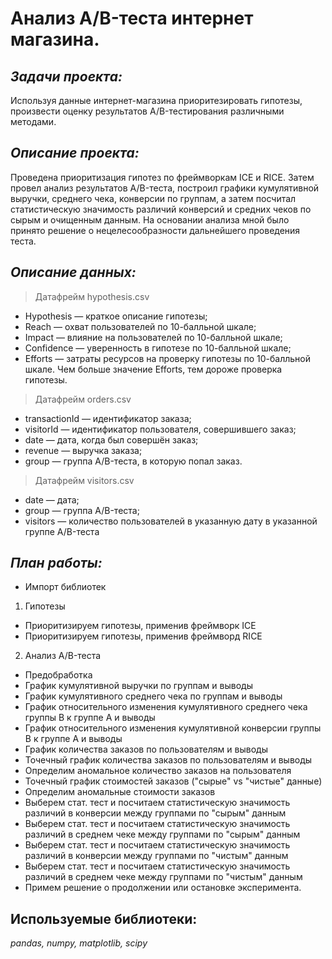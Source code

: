 # Анализ A/B-теста интернет магазина.

## ***Задачи проекта:*** 

Используя данные интернет-магазина приоритезировать гипотезы, произвести оценку результатов A/B-тестирования различными методами.

## ***Описание проекта:***

Проведена приоритизация гипотез по фреймворкам ICE и RICE. Затем провел анализ
результатов A/B-теста, построил графики кумулятивной выручки, среднего чека,
конверсии по группам, а затем посчитал статистическую значимость различий конверсий
и средних чеков по сырым и очищенным данным. На основании анализа мной было
принято решение о нецелесообразности дальнейшего проведения теста.

## ***Описание данных:***

> Датафрейм hypothesis.csv
- Hypothesis — краткое описание гипотезы;
- Reach — охват пользователей по 10-балльной шкале;
- Impact — влияние на пользователей по 10-балльной шкале;
- Confidence — уверенность в гипотезе по 10-балльной шкале;
- Efforts — затраты ресурсов на проверку гипотезы по 10-балльной шкале. Чем больше значение Efforts, тем дороже проверка гипотезы.

> Датафрейм orders.csv
- transactionId — идентификатор заказа;
- visitorId — идентификатор пользователя, совершившего заказ;
- date — дата, когда был совершён заказ;
- revenue — выручка заказа;
- group — группа A/B-теста, в которую попал заказ.

> Датафрейм  visitors.csv
- date — дата;
- group — группа A/B-теста;
- visitors — количество пользователей в указанную дату в указанной группе A/B-теста

## ***План работы:***

- Импорт библиотек

1) Гипотезы
- Приоритизируем гипотезы, применив фреймворк ICE
- Приоритизируем гипотезы, применив фреймворд RICE

2) Анализ A/B-теста
- Предобработка
- График кумулятивной выручки по группам и выводы
- График кумулятивного среднего чека по группам и выводы
- График относительного изменения кумулятивного среднего чека группы B к группе A и выводы
- График относительного изменения кумулятивной конверсии группы B к группе A и выводы
- График количества заказов по пользователям и выводы
- Точечный график количества заказов по пользователям и выводы
- Определим аномальное количество заказов на пользователя
- Точечный график стоимостей заказов ("сырые" vs "чистые" данные)
- Определим аномальные стоимости заказов
- Выберем стат. тест и посчитаем статистическую значимость различий в конверсии между группами по "сырым" данным
- Выберем стат. тест и посчитаем статистическую значимость различий в среднем чеке между группами по "сырым" данным
- Выберем стат. тест и посчитаем статистическую значимость различий в конверсии между группами по "чистым" данным
- Выберем стат. тест и посчитаем статистическую значимость различий в среднем чеке между группами по "чистым" данным
- Примем решение о продолжении или остановке эксперимента.

## **Используемые библиотеки:**
*pandas, numpy, matplotlib, scipy*